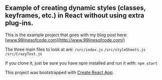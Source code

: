 ## Example of creating dynamic styles (classes, keyframes, etc.) in React without using extra plug-ins.

This is the example project that goes with my blog post here: [www.99linesofcode.com](http://www.99linesofcode.com/)

The three main files to look at are:
`/src/index.js`
`/src/styleSheets.js`
`/src/CrazyText.js`

If you clone it, just be sure you have npm installed and run it with: `npm start`

This project was bootstrapped with [Create React App](https://github.com/facebookincubator/create-react-app).

